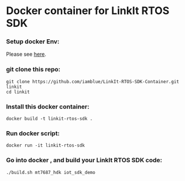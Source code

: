 # Docker container for LinkIt RTOS SDK

### Setup docker Env:

Please see [here](https://www.docker.com/).

### git clone this repo:

```
git clone https://github.com/iamblue/LinkIt-RTOS-SDK-Container.git linkit
cd linkit
```

### Install this docker container:

```
docker build -t linkit-rtos-sdk .
```

### Run docker script:

```
docker run -it linkit-rtos-sdk
```

### Go into docker , and build your LinkIt RTOS SDK code:

```
./build.sh mt7687_hdk iot_sdk_demo
```
